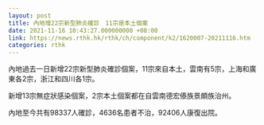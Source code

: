 ```yaml
---
layout: post
title: 內地增22宗新型肺炎確診　11宗是本土個案
date: 2021-11-16 10:43:27.000000000 +08:00
link: https://news.rthk.hk/rthk/ch/component/k2/1620007-20211116.htm
categories: rthk
---
```


內地過去一日新增22宗新型肺炎確診個案，11宗來自本土，雲南有5宗，上海和廣東各2宗，浙江和四川各1宗。

新增13宗無症狀感染個案，2宗本土個案都在自雲南德宏傣族景頗族治州。

內地至今共有98337人確診，4636名患者不治，92406人康復出院。
